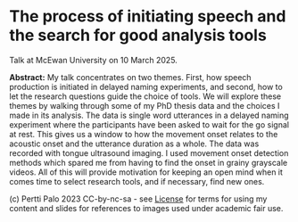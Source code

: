 # The process of initiating speech and the search for good analysis tools

Talk at McEwan University on 10 March 2025.

**Abstract:** My talk concentrates on two themes. First, how speech production is
initiated in delayed naming experiments, and second, how to let the research
questions guide the choice of tools. We will explore these themes by walking
through some of my PhD thesis data and the choices I made in its analysis. The
data is single word utterances in a delayed naming experiment where the
participants have been asked to wait for the go signal at rest. This gives us a
window to how the movement onset relates to the acoustic onset and the
utterance duration as a whole. The data was recorded with tongue ultrasound
imaging. I used movement onset detection methods which spared me from having to
find the onset in grainy grayscale videos. All of this will provide motivation
for keeping an open mind when it comes time to select research tools, and if
necessary, find new ones.

(c) Pertti Palo 2023 CC-by-nc-sa - see [License](LICENSE.md) for terms for
using my content and slides for references to images used under academic fair
use.
